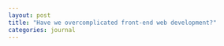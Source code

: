 ```yaml
---
layout: post
title: "Have we overcomplicated front-end web development?"
categories: journal
---
```


